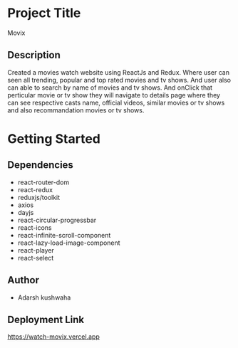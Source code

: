 # Project Title
Movix
## Description
Created a movies watch website using ReactJs and Redux. Where user can seen all trending, popular and top rated movies and tv shows. And user also can able to search by name of movies and tv shows. And onClick that perticular movie or tv show they will navigate to details page where they can see respective casts name, official videos, similar movies or tv shows and also recommandation movies or tv shows.
# Getting Started
## Dependencies
* react-router-dom
* react-redux
* reduxjs/toolkit
* axios
* dayjs
* react-circular-progressbar
* react-icons
* react-infinite-scroll-component
* react-lazy-load-image-component
* react-player
* react-select
## Author
* Adarsh kushwaha
## Deployment Link
https://watch-movix.vercel.app

